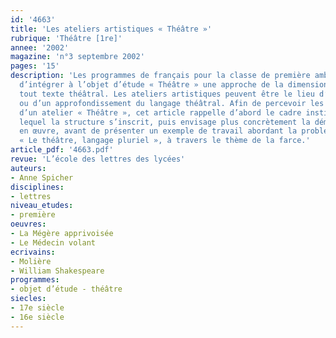 ```yaml
---
id: '4663'
title: 'Les ateliers artistiques « Théâtre »'
rubrique: 'Théâtre [1re]'
annee: '2002'
magazine: 'n°3 septembre 2002'
pages: '15'
description: 'Les programmes de français pour la classe de première ambitionnent
  d’intégrer à l’objet d’étude « Théâtre » une approche de la dimension scénique de
  tout texte théâtral. Les ateliers artistiques peuvent être le lieu d’une découverte
  ou d’un approfondissement du langage théâtral. Afin de percevoir les potentialités
  d’un atelier « Théâtre », cet article rappelle d’abord le cadre institutionnel dans
  lequel la structure s’inscrit, puis envisage plus concrètement la démarche à mettre
  en œuvre, avant de présenter un exemple de travail abordant la problématique suivante :
  « Le théâtre, langage pluriel », à travers le thème de la farce.'
article_pdf: '4663.pdf'
revue: 'L’école des lettres des lycées'
auteurs:
- Anne Spicher
disciplines:
- lettres
niveau_etudes:
- première
oeuvres:
- La Mégère apprivoisée
- Le Médecin volant
ecrivains:
- Molière
- William Shakespeare
programmes:
- objet d’étude - théâtre
siecles:
- 17e siècle
- 16e siècle
---
```

